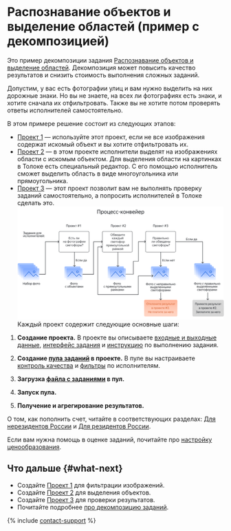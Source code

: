 # Распознавание объектов и выделение областей (пример с декомпозицией)

Это пример декомпозиции задания [Распознавание объектов и выделение областей](selection.md). Декомпозиция может повысить качество результатов и снизить стоимость выполнения сложных заданий.

Допустим, у вас есть фотографии улиц и вам нужно выделить на них дорожные знаки. Но вы не знаете, на всех ли фотографиях есть знаки, и хотите сначала их отфильтровать. Также вы не хотите потом проверять ответы исполнителей самостоятельно.

В этом примере решение состоит из следующих этапов:

- [Проект 1](image-segmentation-project1.md) — используйте этот проект, если не все изображения содержат искомый объект и вы хотите отфильтровать их.
- [Проект 2](image-segmentation-project2.md) — в этом проекте исполнители выделят на изображениях области с искомым объектом. Для выделения области на картинках в Толоке есть специальный редактор. С его помощью исполнитель сможет выделить область в виде многоугольника или прямоугольника.
- [Проект 3](image-segmentation-project3.md) — этот проект позволит вам не выполнять проверку заданий самостоятельно, а попросить исполнителей в Толоке сделать это.
![](../_images/tutorials/image-segmentation/image-segmentation.svg)
Каждый проект содержит следующие основные шаги:
1. **Создание проекта.** В проекте вы описываете [входные и выходные данные](../../glossary.md#input-output-data-ru), [интерфейс задания](../../glossary.md#task-interface-ru) и [инструкцию](../../glossary.md#task-instruction-ru) по выполнению задания.

1. **Создание [пула заданий](../../glossary.md#pool-ru) в проекте.** В пуле вы настраиваете [контроль качества](../../glossary.md#quality-control-ru) и [фильтры](../../glossary.md#filtering-ru) по исполнителям.

1. **Загрузка [файла с заданиями](https://tlk.s3.yandex.net/wsdm2020/dataset_1.tsv) в пул.**

1. **Запуск пула.**

1. **Получение и агрегирование результатов.**

О том, как пополнить счет, читайте в соответствующих разделах: [Для нерезидентов России](refill.md) и [Для резидентов России](refill-russia.md).

Если вам нужна помощь в оценке заданий, почитайте про [настройку ценообразования](dynamic-pricing.md#section_wb1_lhl_vlb).


## Что дальше {#what-next}

- Создайте [Проект 1](image-segmentation-project1.md) для фильтрации изображений.
- Создайте [Проект 2](image-segmentation-project2.md) для выделения объектов.
- Создайте [Проект 3](image-segmentation-project3.md) для проверки результатов.
- Почитайте подробнее [про декомпозицию заданий](solution-architecture.md).

{% include [contact-support](../_includes/contact-support-help.md) %}
